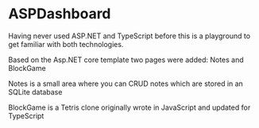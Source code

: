 # ASPDashboard

Having never used ASP.NET and TypeScript before this is a playground to get familiar with both technologies.

Based on the Asp.NET core template two pages were added: Notes and BlockGame

Notes is a small area where you can CRUD notes which are stored in an SQLite database

BlockGame is a Tetris clone originally wrote in JavaScript and updated for TypeScript
